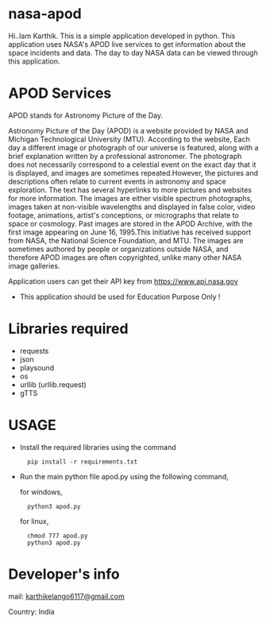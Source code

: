 # nasa-apod
Hi..Iam Karthik. This is a simple application developed in python.
This application uses NASA's APOD live services to get information about the space incidents and data.
The day to day NASA data can be viewed through this application.

# APOD Services
APOD stands for Astronomy Picture of the Day.
    
   Astronomy Picture of the Day (APOD) is a website provided by NASA and Michigan Technological University (MTU). According to the website, Each day a different image or photograph of our universe is featured, along with a brief explanation written by a professional astronomer. The photograph does not necessarily correspond to a celestial event on the exact day that it is displayed, and images are sometimes repeated.However, the pictures and descriptions often relate to current events in astronomy and space exploration. The text has several hyperlinks to more pictures and websites for more information. The images are either visible spectrum photographs, images taken at non-visible wavelengths and displayed in false color, video footage, animations, artist's conceptions, or micrographs that relate to space or cosmology. Past images are stored in the APOD Archive, with the first image appearing on June 16, 1995.This initiative has received support from NASA, the National Science Foundation, and MTU. The images are sometimes authored by people or organizations outside NASA, and therefore APOD images are often copyrighted, unlike many other NASA image galleries.

Application users can get their API key from https://www.api.nasa.gov
* This application should be used for Education Purpose Only !

# Libraries required
* requests
* json
* playsound
* os
* urllib (urllib.request)
* gTTS 

# USAGE

* Install the required libraries using the command 
                                   
        pip install -r requirements.txt

* Run the main python file apod.py using the following command,
    
    for windows,
                    
        python3 apod.py
    for linux,
    
        chmod 777 apod.py
        python3 apod.py
        
 # Developer's info
 mail: karthikelango6117@gmail.com
 
 Country: India
